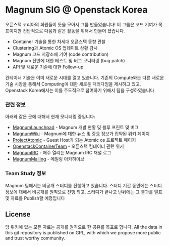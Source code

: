 # Magnum SIG @ Openstack Korea

오픈스택 코리아의 회원들이 뜻을 모아서 그룹 만들었습니다! 이 그룹은 코드 기여가 목표이지만 전반적으로 다음과 같은 활동을 위해서 만들어 졌습니다. 

  - Container 기술을 통한 차세대 오픈스택 동향 관찰 
  - Clustering과 Atomic OS 업데이트 상황 감시 
  - Magnum 코드 저장소에 기여 (code contribution)
  - Magnum 전반에 대한 테스트 및 버그 모니터링 (bug patch)
  - API 및 새로운 기술에 대한 Follow-up

컨테이너 기술은 이미 새로운 시대를 열고 있습니다. 기존의 Compute와는 다른 새로운 기술 시장을 통해서 Computing에 대한 새로운 패러다임을 제시하고 있고, Openstack Korea에서는 이를 주도적으로 참여하기 위해서 팀을 구성하였습니다 

### 관련 정보

아래와 같은 곳에 대해서 현재 모니터링 중입니다:

* [MagnumLaunchpad] - Magnum 개발 현황 및 블루 프린트 및 버그
* [MagnumWiki] - Magnum에 대한 뉴스 및 중요 정보가 집약된 위키 페이지 
* [ProjectAtomic] - Guest Host가 되는 Atomic os 프로젝트 페이지 
* [OpenstackContainerTeam] - 오픈스택 컨테이너  관련 위키
* [MagnumIRC] - 매주 열리는 Magnum IRC 채널 로그 
* [MagnumMailing] - 메일링 아카하이브 

### Team Study 정보 

Magnum 팀에서는 비공개 스터디를 진행하고 있습니다. 스터디 기간 동안에는 스터디 정보에 대해서 비공개를 원칙으로 진행 되고, 스터디가 끝나고 난뒤에는 그 결과를 발표 및 자료를 Publish할 예정입니다 

License
----
당 위키에 있는 모든 자료는 공개를 원칙으로 한 공유를 목표로 합니다. All the data in this git repository is published on GPL, with which we propose more public and trust worthy community.


[MagnumLaunchpad]:https://launchpad.net/magnum/
[MagnumWiki]:https://wiki.openstack.org/wiki/Magnum
[ProjectAtomic]:http://www.projectatomic.io/
[OpenstackContainerTeam]:https://wiki.openstack.org/wiki/ContainersTeam
[MagnumIRC]:http://eavesdrop.openstack.org/meetings/containers/
[MagnumMailing]:http://lists.openstack.org/pipermail/openstack-dev/
